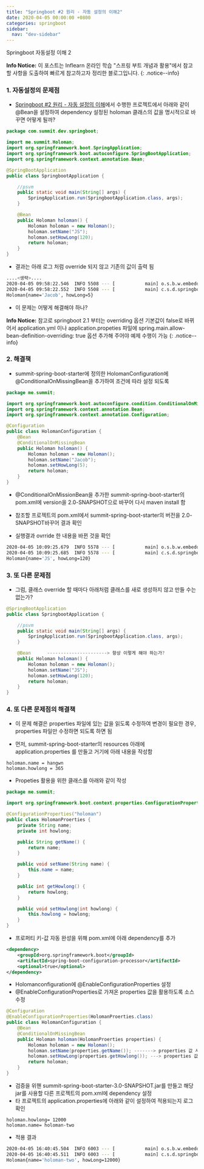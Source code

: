 ```yaml
---
title: "Springboot #2 원리 - 자동 설정의 이해2"
date: 2020-04-05 00:00:00 +0800
categories: springboot
sidebar:
  nav: "dev-sidebar"
---
```


Springboot 자동설정 이해 2


**Info Notice:** 이 포스트는 Inflearn 온라인 학습 "스프링 부트 개념과 활용"에서 참고할 사항을 도출하여 빠르게 참고하고자 정리한 블로그입니다.
{: .notice--info}

### 1. 자동설정의 문제점

- [Springboot #2 원리 - 자동 설정의 이해](http://sftth.github.io/springboot-dependency/)에서 수행한 프로젝트에서
아래와 같이 @Bean을 설정하여 dependency 설정된 holoman 클래스의 값을 명시적으로 바꾸면 어떻게 될까?

```java
package com.summit.dev.springboot;

import me.summit.Holoman;
import org.springframework.boot.SpringApplication;
import org.springframework.boot.autoconfigure.SpringBootApplication;
import org.springframework.context.annotation.Bean;

@SpringBootApplication
public class SpringbootApplication {

    //psvm
    public static void main(String[] args) {
        SpringApplication.run(SpringbootApplication.class, args);
    }

    @Bean
    public Holoman holoman() {
        Holoman holoman = new Holoman();
        holoman.setName("JS");
        holoman.setHowLong(120);
        return holoman;
    }
}
```

- 결과는 아래 로그 처럼 override 되지 않고 기존의 값이 출력 됨

```bash
....<생략>....
2020-04-05 09:58:22.546  INFO 5508 --- [           main] o.s.b.w.embedded.tomcat.TomcatWebServer  : Tomcat started on port(s): 8080 (http) with context path ''
2020-04-05 09:58:22.552  INFO 5508 --- [           main] c.s.d.springboot.SpringbootApplication   : Started SpringbootApplication in 2.97 seconds (JVM running for 3.959)
Holoman{name='Jacob', howLong=5}
```
- 이 문제는 어떻게 해결해야 하나?

**Info Notice:** 참고로 springboot 2.1 부터는 overriding 옵션 기본값이 false로 바뀌어서 application.yml 이나 application.propeties
파일에 spring.main.allow-bean-definition-overriding: true 옵션 추가해 주어야 예제 수행이 가능
{: .notice--info}

### 2. 해결책

- summit-spring-boot-starter에 정의한 HolomanConfiguration에 @ConditionalOnMissingBean을 추가하여 조건에 따라
설정 되도록 

```java
package me.summit;

import org.springframework.boot.autoconfigure.condition.ConditionalOnMissingBean;
import org.springframework.context.annotation.Bean;
import org.springframework.context.annotation.Configuration;

@Configuration
public class HolomanConfiguration {
    @Bean
    @ConditionalOnMissingBean
    public Holoman holoman() {
        Holoman holoman = new Holoman();
        holoman.setName("Jacob");
        holoman.setHowLong(5);
        return holoman;
    }
}
```

- @ConditionalOnMissionBean을 추가한 summit-spring-boot-starter의 pom.xml에 version을 2.0-SNAPSHOT으로
바꾸어 다시 maven install 함

- 참조할 프로젝트의 pom.xml에서 summit-spring-boot-starter의 버전을 2.0-SNAPSHOT바꾸어 결과 확인 

- 실행결과 ovrride 한 내용을 바뀐 것을 확인 

```bash
2020-04-05 10:09:25.679  INFO 5578 --- [           main] o.s.b.w.embedded.tomcat.TomcatWebServer  : Tomcat started on port(s): 8080 (http) with context path ''
2020-04-05 10:09:25.685  INFO 5578 --- [           main] c.s.d.springboot.SpringbootApplication   : Started SpringbootApplication in 3.893 seconds (JVM running for 5.733)
Holoman{name='JS', howLong=120}
```

### 3. 또 다른 문제점

- 그럼, 클래스 override 할 때마다 아래처럼 클래스를 새로 생성하지 않고 만들 수는 없는가?

```java
@SpringBootApplication
public class SpringbootApplication {

    //psvm
    public static void main(String[] args) {
        SpringApplication.run(SpringbootApplication.class, args);
    }

    @Bean      ----------------------> 항상 이렇게 해야 하는가?
    public Holoman holoman() {
        Holoman holoman = new Holoman();
        holoman.setName("JS");
        holoman.setHowLong(120);
        return holoman;
    }
}
```

### 4. 또 다른 문제점의 해결책

- 이 문제 해결은 properties 파일에 있는 값을 읽도록 수정하여 변경이 필요한 경우, properties
파일만 수정하면 되도록 하면 됨

- 먼저, summit-spring-boot-starter의 resources 아래에 application.properties 를 만들고 거기에 아래 내용을 작성함

```properties
holoman.name = hangwn
holoman.howlong = 365
```

- Propeties 활용을 위한 클래스를 아래와 같이 작성

```java
package me.summit;

import org.springframework.boot.context.properties.ConfigurationProperties;

@ConfigurationProperties("holoman")
public class HolomanProerties {
    private String name;
    private int howlong;

    public String getName() {
        return name;
    }

    public void setName(String name) {
        this.name = name;
    }

    public int getHowlong() {
        return howlong;
    }

    public void setHowlong(int howlong) {
        this.howlong = howlong;
    }
}
```

- 프로퍼티 키-값 자동 완성을 위해 pom.xml에 아래 dependency를 추가

```xml
<dependency>
	<groupId>org.springframework.boot</groupId>
	<artifactId>spring-boot-configuration-processor</artifactId>
	<optional>true</optional>
</dependency>
```

- Holomanconfiguration에 @EnableConfigurationProperties 설정
- @EnableConfigurationProperties로 가져온 properties 값을 활용하도록 소스 수정 

```java
@Configuration
@EnableConfigurationProperties(HolomanProerties.class)
public class HolomanConfiguration {
    @Bean
    @ConditionalOnMissingBean
    public Holoman holoman(HolomanProerties properties) {
        Holoman holoman = new Holoman();
        holoman.setName(properties.getName()); -------> properties 값 사용
        holoman.setHowLong(properties.getHowlong()); ---> properties 값 사용 
        return holoman;
    }
}
```

- 검증을 위핸 summit-spring-boot-starter-3.0-SNAPSHOT.jar를 만들고 해당 jar를 사용할 다른 프로젝트의 pom.xml에
dependency 설정
- 타 프로젝트의 application.properties에 아래와 같이 설정하여 적용되는지 로그 확인

```properties
holoman.howlong= 12000
holoman.name= holoman-two
```

- 적용 결과 

```bash
2020-04-05 16:40:45.504  INFO 6003 --- [           main] o.s.b.w.embedded.tomcat.TomcatWebServer  : Tomcat started on port(s): 8080 (http) with context path ''
2020-04-05 16:40:45.511  INFO 6003 --- [           main] c.s.d.springboot.SpringbootApplication   : Started SpringbootApplication in 3.092 seconds (JVM running for 4.086)
Holoman{name='holoman-two', howLong=12000}
```
